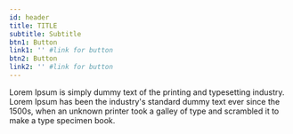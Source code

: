 ```yaml
---
id: header
title: TITLE
subtitle: Subtitle
btn1: Button
link1: '' #link for button
btn2: Button
link2: '' #link for button
---
```


Lorem Ipsum is simply dummy text of the printing and typesetting industry. Lorem Ipsum has been the industry's standard dummy text ever since the 1500s, when an unknown printer took a galley of type and scrambled it to make a type specimen book.
